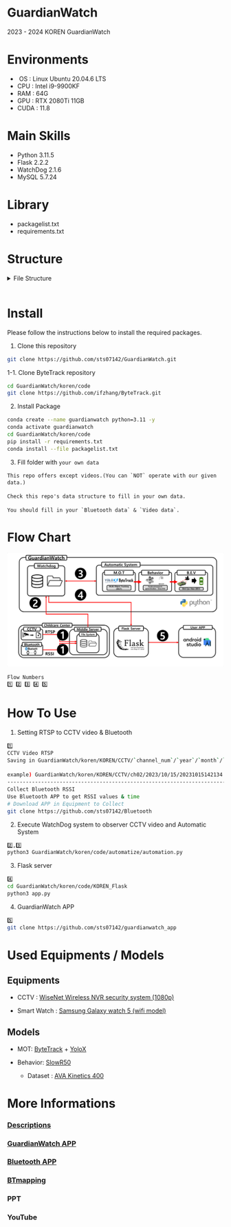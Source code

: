 # GuardianWatch
2023 - 2024 KOREN GuardianWatch

# Environments
* &nbsp;OS : Linux Ubuntu 20.04.6 LTS
* CPU : Intel i9-9900KF
* RAM : 64G
* GPU : RTX 2080Ti 11GB
* CUDA : 11.8

# Main Skills
- Python 3.11.5
- Flask 2.2.2
- WatchDog 2.1.6
- MySQL 5.7.24

# Library
* packagelist.txt
* requirements.txt

# Structure

<details>
<summary>File Structure</summary>

```
koren
 ┣ code
 ┃ ┣ BTmapping
 ┃ ┣ ByteTrack
 ┃ ┣ KOREN_Flask
 ┃ ┃ ┣ profile_image
 ┃ ┃ ┃ ┗ test
 ┃ ┃ ┃ ┃ ┗ 홍길
 ┃ ┃ ┃ ┃ ┃ ┣ 1.png
 ┃ ┃ ┃ ┃ ┃ ┗ back.png
 ┃ ┃ ┣ app.py
 ┃ ┃ ┣ db_info.json
 ┃ ┃ ┗ requirements.txt
 ┃ ┣ automatize
 ┃ ┃ ┣ BEV.py
 ┃ ┃ ┣ automation.py
 ┃ ┃ ┣ automation_v2.py
 ┃ ┃ ┣ ava_action_list.pbtxt
 ┃ ┃ ┣ behavior_prediction.py
 ┃ ┃ ┣ heatmap.py
 ┃ ┃ ┣ kinetics_classnames.json
 ┃ ┃ ┣ mapping.py
 ┃ ┃ ┣ model_test.ipynb
 ┃ ┃ ┣ motBetween.py
 ┃ ┃ ┣ motToTxt.py
 ┃ ┃ ┣ move_ana.py
 ┃ ┃ ┣ ori_behavior_prediction.py
 ┃ ┃ ┣ test_run.sh
 ┃ ┃ ┣ transBT_modify.py
 ┃ ┃ ┗ your_info.json
 ┃ ┣ CH01_20230831162648_163118.mp4
 ┃ ┣ ava_action_list.pbtxt
 ┃ ┣ model_test.ipynb
 ┃ ┣ packagelist.txt
 ┃ ┣ requirements.txt
 ┃ ┗ theatre.webm
 ┃
 ┣ KOREN
 ┃ ┣ Bluetooth
 ┃ ┃ ┗ 2023
 ┃ ┃ ┃ ┗ 10
 ┃ ┃ ┃ ┃ ┣ 15
 ┃ ┃ ┃ ┃ ┃ ┗ transBT.txt
 ┃ ┃ ┃ ┃ ┗ 21
 ┃ ┃ ┃ ┃ ┃ ┗ transBT.txt
 ┃ ┗ CCTV
 ┃ ┃ ┗ ch02
 ┃ ┃ ┃ ┗ 2023
 ┃ ┃ ┃ ┃ ┗ 10
 ┃ ┃ ┃ ┃ ┃ ┣ 15
 ┃ ┃ ┃ ┃ ┃ ┃ ┗ 20230831162648.mp4
 ┃ ┃ ┃ ┃ ┃ ┗ 21
 ┃ ┃ ┃ ┃ ┃ ┃ ┗ 20231021144315.mp4
 ┃
 ┣ Output
 ┃ ┣ Action
 ┃ ┃ ┗ ch02
 ┃ ┃ ┃ ┗ 2023
 ┃ ┃ ┃ ┃ ┗ 10
 ┃ ┃ ┃ ┃ ┃ ┣ 15
 ┃ ┃ ┃ ┃ ┃ ┃ ┣ 20230831162648.mp4
 ┃ ┃ ┃ ┃ ┃ ┃ ┗ 20230831162648.txt
 ┃ ┃ ┃ ┃ ┃ ┗ 21
 ┃ ┃ ┃ ┃ ┃ ┃ ┣ 20231021144315.mp4
 ┃ ┃ ┃ ┃ ┃ ┃ ┗ 20231021144315.txt
 ┃ ┣ Analysis
 ┃ ┃ ┣ ch02
 ┃ ┃ ┃ ┗ 2023
 ┃ ┃ ┃ ┃ ┗ 10
 ┃ ┃ ┃ ┃ ┃ ┣ 15
 ┃ ┃ ┃ ┃ ┃ ┃ ┣ 20230831162648
 ┃ ┃ ┃ ┃ ┃ ┃ ┃ ┣ heatmap
 ┃ ┃ ┃ ┃ ┃ ┃ ┃ ┃ ┣ HeatMap_kid1.jpg
 ┃ ┃ ┃ ┃ ┃ ┃ ┃ ┃ ┣ HeatMap_kid2.jpg
 ┃ ┃ ┃ ┃ ┃ ┃ ┃ ┃ ┣ HeatMap_kid3.jpg
 ┃ ┃ ┃ ┃ ┃ ┃ ┃ ┃ ┣ HeatMap_kid4.jpg
 ┃ ┃ ┃ ┃ ┃ ┃ ┃ ┃ ┗ HeatMap_kid5.jpg
 ┃ ┃ ┃ ┃ ┃ ┃ ┃ ┗ path
 ┃ ┃ ┃ ┃ ┃ ┃ ┃ ┃ ┣ path_kid1.jpg
 ┃ ┃ ┃ ┃ ┃ ┃ ┃ ┃ ┣ path_kid2.jpg
 ┃ ┃ ┃ ┃ ┃ ┃ ┃ ┃ ┣ path_kid3.jpg
 ┃ ┃ ┃ ┃ ┃ ┃ ┃ ┃ ┣ path_kid4.jpg
 ┃ ┃ ┃ ┃ ┃ ┃ ┃ ┃ ┗ path_kid5.jpg
 ┃ ┃ ┃ ┃ ┃ ┃ ┣ 20230831162648_moveDistance.csv
 ┃ ┃ ┃ ┃ ┃ ┃ ┣ 20230831162648_useKcal.csv
 ┃ ┃ ┃ ┃ ┃ ┃ ┣ 20230831162648_video_bev.csv
 ┃ ┃ ┃ ┃ ┃ ┃ ┗ 20230831162648_video_bev_Interpolation.csv
 ┃ ┃ ┃ ┃ ┃ ┗ 21
 ┃ ┃ ┃ ┃ ┃ ┃ ┣ 20231021144315
 ┃ ┃ ┃ ┃ ┃ ┃ ┃ ┣ heatmap
 ┃ ┃ ┃ ┃ ┃ ┃ ┃ ┃ ┣ HeatMap_kid1.jpg
 ┃ ┃ ┃ ┃ ┃ ┃ ┃ ┃ ┣ HeatMap_kid2.jpg
 ┃ ┃ ┃ ┃ ┃ ┃ ┃ ┃ ┣ HeatMap_kid3.jpg
 ┃ ┃ ┃ ┃ ┃ ┃ ┃ ┃ ┣ HeatMap_kid4.jpg
 ┃ ┃ ┃ ┃ ┃ ┃ ┃ ┃ ┗ HeatMap_kid5.jpg
 ┃ ┃ ┃ ┃ ┃ ┃ ┃ ┗ path
 ┃ ┃ ┃ ┃ ┃ ┃ ┃ ┃ ┣ path_kid1.jpg
 ┃ ┃ ┃ ┃ ┃ ┃ ┃ ┃ ┣ path_kid2.jpg
 ┃ ┃ ┃ ┃ ┃ ┃ ┃ ┃ ┣ path_kid3.jpg
 ┃ ┃ ┃ ┃ ┃ ┃ ┃ ┃ ┣ path_kid4.jpg
 ┃ ┃ ┃ ┃ ┃ ┃ ┃ ┃ ┗ path_kid5.jpg
 ┃ ┃ ┃ ┃ ┃ ┃ ┣ 20231021144315_moveDistance.csv
 ┃ ┃ ┃ ┃ ┃ ┃ ┣ 20231021144315_useKcal.csv
 ┃ ┃ ┃ ┃ ┃ ┃ ┣ 20231021144315_video_bev.csv
 ┃ ┃ ┃ ┃ ┃ ┃ ┗ 20231021144315_video_bev_Interpolation.csv
 ┃ ┃ ┗ ch04
 ┃ ┃ ┃ ┗ 2023
 ┃ ┃ ┃ ┃ ┗ 10
 ┃ ┃ ┃ ┃ ┃ ┗ 15
 ┃ ┃ ┃ ┃ ┃ ┃ ┗ 20230831162648
 ┃ ┃ ┃ ┃ ┃ ┃ ┃ ┣ heatmap
 ┃ ┃ ┃ ┃ ┃ ┃ ┃ ┃ ┣ HeatMap_kid1.jpg
 ┃ ┃ ┃ ┃ ┃ ┃ ┃ ┃ ┣ HeatMap_kid2.jpg
 ┃ ┃ ┃ ┃ ┃ ┃ ┃ ┃ ┣ HeatMap_kid3.jpg
 ┃ ┃ ┃ ┃ ┃ ┃ ┃ ┃ ┣ HeatMap_kid4.jpg
 ┃ ┃ ┃ ┃ ┃ ┃ ┃ ┃ ┗ HeatMap_kid5.jpg
 ┃ ┃ ┃ ┃ ┃ ┃ ┃ ┗ path
 ┃ ┃ ┃ ┃ ┃ ┃ ┃ ┃ ┣ path_kid1.jpg
 ┃ ┃ ┃ ┃ ┃ ┃ ┃ ┃ ┣ path_kid2.jpg
 ┃ ┃ ┃ ┃ ┃ ┃ ┃ ┃ ┣ path_kid3.jpg
 ┃ ┃ ┃ ┃ ┃ ┃ ┃ ┃ ┣ path_kid4.jpg
 ┃ ┃ ┃ ┃ ┃ ┃ ┃ ┃ ┗ path_kid5.jpg
 ┃ ┣ BEV
 ┃ ┃ ┣ ch02
 ┃ ┃ ┃ ┗ 2023
 ┃ ┃ ┃ ┃ ┗ 10
 ┃ ┃ ┃ ┃ ┃ ┣ 15
 ┃ ┃ ┃ ┃ ┃ ┃ ┣ 20230831162648_video_bev.mp4
 ┃ ┃ ┃ ┃ ┃ ┃ ┗ 20230831162648_video_bev.txt
 ┃ ┃ ┃ ┃ ┃ ┗ 21
 ┃ ┃ ┃ ┃ ┃ ┃ ┣ 20231021144315_video_bev.mp4
 ┃ ┃ ┃ ┃ ┃ ┃ ┗ 20231021144315_video_bev.txt
 ┃ ┃ ┗ ch04
 ┃ ┃ ┃ ┗ 2023
 ┃ ┃ ┃ ┃ ┗ 10
 ┃ ┃ ┃ ┃ ┃ ┗ 15
 ┃ ┃ ┃ ┃ ┃ ┃ ┣ 20230831162648_video_bev.mp4
 ┃ ┃ ┃ ┃ ┃ ┃ ┗ 20230831162648_video_bev.txt
 ┃ ┣ Bluetooth
 ┃ ┃ ┗ 2023
 ┃ ┃ ┃ ┗ 10
 ┃ ┃ ┃ ┃ ┣ 15
 ┃ ┃ ┃ ┃ ┃ ┗ 20230831162648_transBT_modified.txt
 ┃ ┃ ┃ ┃ ┗ 21
 ┃ ┃ ┃ ┃ ┃ ┗ 20231021144315_transBT_modified.txt
 ┃ ┣ MOT
 ┃ ┃ ┗ ch02
 ┃ ┃ ┃ ┗ 2023
 ┃ ┃ ┃ ┃ ┗ 10
 ┃ ┃ ┃ ┃ ┃ ┣ 15
 ┃ ┃ ┃ ┃ ┃ ┃ ┣ 20230831162648.mp4
 ┃ ┃ ┃ ┃ ┃ ┃ ┣ 20230831162648.txt
 ┃ ┃ ┃ ┃ ┃ ┃ ┗ log.txt
 ┃ ┃ ┃ ┃ ┃ ┗ 21
 ┃ ┃ ┃ ┃ ┃ ┃ ┣ 20231021144315.mp4
 ┃ ┃ ┃ ┃ ┃ ┃ ┣ 20231021144315.txt
 ┃ ┃ ┃ ┃ ┃ ┃ ┣ log.txt
 ┃ ┃ ┃ ┃ ┃ ┃ ┗ ori20231021144315.txt
 ┃ ┣ Mapping
 ┃ ┃ ┗ ch02
 ┃ ┃ ┃ ┗ 2023
 ┃ ┃ ┃ ┃ ┗ 10
 ┃ ┃ ┃ ┃ ┃ ┣ 15
 ┃ ┃ ┃ ┃ ┃ ┃ ┗ 20230831162648_mapping.txt
 ┃ ┃ ┃ ┃ ┃ ┗ 21
 ┃ ┃ ┃ ┃ ┃ ┃ ┗ 20231021144315_mapping.txt
 ┃ ┗ Trans
 ┃ ┃ ┗ ch02
 ┃ ┃ ┃ ┗ 2023
 ┃ ┃ ┃ ┃ ┗ 10
 ┃ ┃ ┃ ┃ ┃ ┣ 15
 ┃ ┃ ┃ ┃ ┃ ┃ ┣ 20230831162648_MOTbetween.txt
 ┃ ┃ ┃ ┃ ┃ ┃ ┗ 20230831162648_transMOT.txt
 ┃ ┃ ┃ ┃ ┃ ┗ 21
 ┃ ┃ ┃ ┃ ┃ ┃ ┣ 20231021144315_MOTbetween.txt
 ┃ ┃ ┃ ┃ ┃ ┃ ┗ 20231021144315_transMOT.txt 
```

</details>

<br>

# Install
Please follow the instructions below to install the required packages.

1. Clone this repository
```bash
git clone https://github.com/sts07142/GuardianWatch.git
```

1-1. Clone ByteTrack repository
```bash
cd GuardianWatch/koren/code
git clone https://github.com/ifzhang/ByteTrack.git
```

2. Install Package
```bash
conda create --name guardianwatch python=3.11 -y
conda activate guardianwatch
cd GuardianWatch/koren/code
pip install -r requirements.txt
conda install --file packagelist.txt
```
3. Fill folder with `your own data`
```
This repo offers except videos.(You can `NOT` operate with our given data.)

Check this repo's data structure to fill in your own data.

You should fill in your `Bluetooth data` & `Video data`.
```

# Flow Chart
![Flow Diagram](assets/flow.png)
```
Flow Numbers
1️⃣ 2️⃣ 3️⃣ 4️⃣ 5️⃣
```
# How To Use
1. Setting RTSP to CCTV video & Bluetooth 
```bash
1️⃣
CCTV Video RTSP
Saving in GuardianWatch/koren/KOREN/CCTV/`channel_num`/`year`/`month`/`day`/`yyyyMMddHHmmss.mp4`

example) GuardianWatch/koren/KOREN/CCTV/ch02/2023/10/15/20231015142134.mp4
-----------------------------------------------------------------------------------------------------
Collect Bluetooth RSSI
Use Bluetooth APP to get RSSI values & time 
# Download APP in Equipment to Collect
git clone https://github.com/sts07142/Bluetooth
```
2. Execute WatchDog system to observer CCTV video and Automatic System
```bash
2️⃣,3️⃣
python3 GuardianWatch/koren/code/automatize/automation.py
```

3. Flask server
```bash
4️⃣
cd GuardianWatch/koren/code/KOREN_Flask
python3 app.py
```

4. GuardianWatch APP
```bash
5️⃣
git clone https://github.com/sts07142/guardianwatch_app
```

# Used Equipments / Models
## Equipments
- CCTV : [WiseNet Wireless NVR security system (1080p)](https://www.wisenetlife.com/en-us/product/All-in-One/SNK-B73047BW/feature/)

- Smart Watch : [Samsung Galaxy watch 5 (wifi model)](https://www.samsung.com/global/galaxy/galaxy-watch5/)

## Models
- MOT: [ByteTrack](https://github.com/ifzhang/ByteTrack) + [YoloX](https://github.com/Megvii-BaseDetection/YOLOX)

- Behavior: [SlowR50](https://github.com/facebookresearch/SlowFast)
    - Dataset : [AVA Kinetics 400](https://paperswithcode.com/dataset/ava)

# More Informations
### [Descriptions](https://github.com/sts07142/senior_project)

### [GuardianWatch APP](https://github.com/sts07142/guardianwatch_app)

### [Bluetooth APP](https://github.com/sts07142/Bluetooth)

### [BTmapping](https://github.com/sts07142/BTmapping)

### PPT

### YouTube